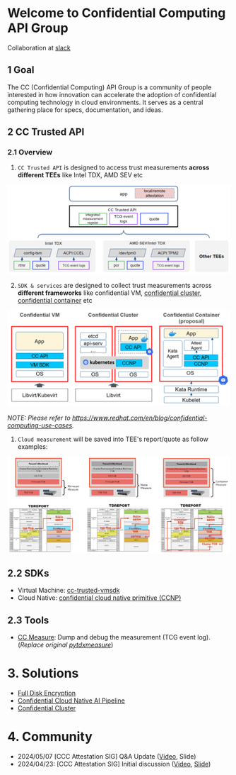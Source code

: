 
# Welcome to Confidential Computing API Group

Collaboration at [slack](https://cc-api.slack.com/archives/C0708HZ9087)

## 1 Goal

The CC (Confidential Computing) API Group is a community of people interested in
how innovation can accelerate the adoption of confidential computing technology
in cloud environments.
It serves as a central gathering place for specs, documentation, and ideas.

## 2 CC Trusted API

### 2.1 Overview

1. `CC Trusted API` is designed to access trust measurements **across different TEEs**
like Intel TDX, AMD SEV etc

![](/profile/TEEs.png)

2. `SDK & services` are designed to collect trust measurements across
**different frameworks** like confidential VM,
[confidential cluster](https://github.com/edgelesssys/constellation), [confidential container](https://github.com/confidential-containers) etc

![](/profile/ccnp_deployment.png)

_NOTE: Please refer to https://www.redhat.com/en/blog/confidential-computing-use-cases._

1. `Cloud measurement` will be saved into TEE's report/quote as follow examples:

![](/profile/cloud_measurements.png)

## 2.2 SDKs

- Virtual Machine: [cc-trusted-vmsdk](https://github.com/cc-api/cc-trusted-vmsdk)
- Cloud Native: [confidential cloud native primitive (CCNP)](https://github.com/cc-api/confidential-cloud-native-primitives)

## 2.3 Tools

- [CC Measure](https://github.com/cc-api/cc-measure): Dump and debug the measurement (TCG event log). (_Replace original [pytdxmeasure](https://pypi.org/project/pytdxmeasure/)_)

# 3. Solutions

- [Full Disk Encryption](https://github.com/cc-api/full-disk-encryption)
- [Confidential Cloud Native AI Pipeline](https://github.com/intel/cloud-native-ai-pipeline/blob/main/docs/How_to_Protect_AI_Models_in_Cloud_Native_Environments.md)
- [Confidential Cluster](https://github.com/cc-api/confidential-cluster)

# 4. Community

- 2024/05/07 [CCC Attestation SIG] Q&A Update ([Video](https://www.youtube.com/watch?v=qoAOXZpdz38), Slide)
- 2024/04/23: [CCC Attestation SIG] Initial discussion ([Video](https://www.youtube.com/watch?v=63Qgr695xSg), [Slide](https://github.com/CCC-Attestation/meetings/blob/main/materials/KenLu_CC_API.pdf))
